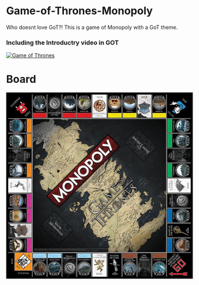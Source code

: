 # Game-of-Thrones-Monopoly
Who doesnt love GoT?! This is a game of Monopoly with a GoT theme.
<h3> Including the Introductry video in GOT </h3>

[![Game of Thrones](http://i3.ytimg.com/vi/8x7Y9DAbQAU/maxresdefault.jpg)](https://youtu.be/TZE9gVF1QbA " Game of Thrones- Click to Watch!")



<h1> Board</h1>
<img src="res/monopoly-GOT-1.jpg" >
